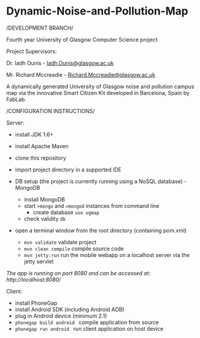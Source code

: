 Dynamic-Noise-and-Pollution-Map
===============================

/DEVELOPMENT BRANCH/

Fourth year University of Glasgow Computer Science project

Project Supervisors: 

  Dr. Iadh Ounis - Iadh.Ounis@glasgow.ac.uk
  
  Mr. Richard Mccreadie - Richard.Mccreadie@glasgow.ac.uk
  
  
A dynamically generated University of Glasgow noise and pollution campus map via the innovative Smart Citizen Kit developed in Barcelona, Spain by FabLab.


/CONFIGURATION INSTRUCTIONS/

Server:

 - install JDK 1.6+
 - install Apache Maven
 - clone this repository
 - import project directory in a supported IDE
 - DB setup (the project is currently running using a NoSQL database) - MongoDB

    - install MongoDB
    - start ```>mongo``` and ```>mongod``` instances from command line
        - create database ```use ugmap```
    - check validity ```db```


 - open a terminal window from the root directory (containing pom.xml)

    - ```mvn validate``` validate project
    - ```mvn clean compile``` compile source code
    - ```mvn jetty:run``` run the mobile webapp on a localhost server via the jetty servlet
  
  _The app is running on port 8080 and can be accessed at: http://localhost:8080/_

Client:

 - install PhoneGap
 - install Android SDK (including Android ADB)
 - plug in Android device (minimum 2.1)
 - ```phonegap build android ``` compile application from source
 - ```phonegap run android ``` run client application on host device
